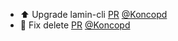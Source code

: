 - ⬆️ Upgrade lamin-cli [PR](https://github.com/laminlabs/lamindb/pull/2911) [@Koncopd](https://github.com/Koncopd)
- 🐛 Fix delete [PR](https://github.com/laminlabs/lamin-cli/pull/142) [@Koncopd](https://github.com/Koncopd)

